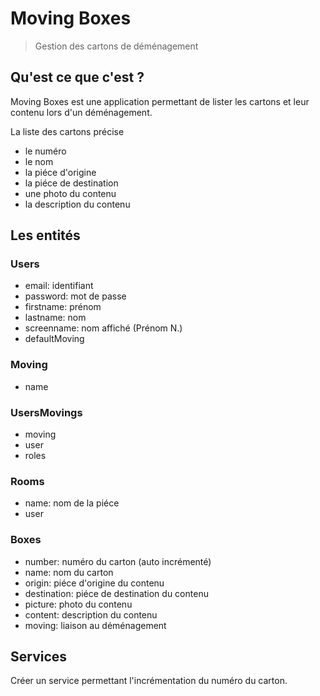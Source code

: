# Moving Boxes
> Gestion des cartons de déménagement

## Qu'est ce que c'est ?
Moving Boxes est une application permettant de lister les cartons et leur contenu lors d'un déménagement. 

La liste des cartons précise 
- le numéro 
- le nom 
- la piéce d'origine
- la piéce de destination
- une photo du contenu
- la description du contenu

## Les entités

### Users
- email: identifiant
- password: mot de passe
- firstname: prénom
- lastname: nom
- screenname: nom affiché (Prénom N.)
- defaultMoving

### Moving
- name

### UsersMovings
- moving
- user
- roles

### Rooms
- name: nom de la piéce
- user

### Boxes
- number: numéro du carton (auto incrémenté)
- name: nom du carton
- origin: piéce d'origine du contenu
- destination: piéce de destination du contenu
- picture: photo du contenu
- content: description du contenu
- moving: liaison au déménagement


## Services

Créer un service permettant l'incrémentation du numéro du carton.